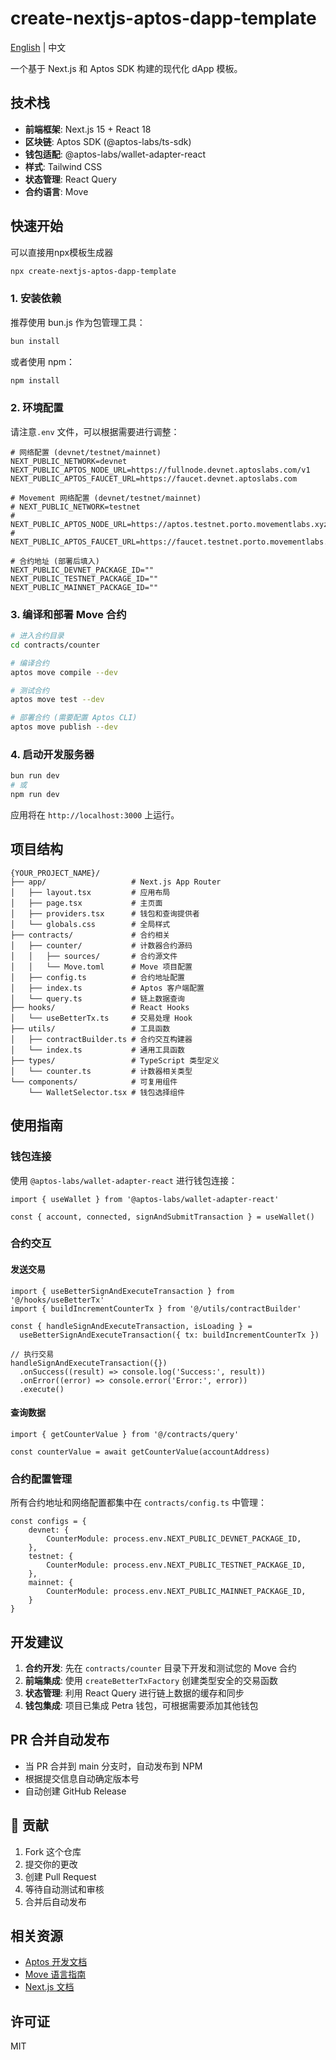 # create-nextjs-aptos-dapp-template

[English](./README.en.md) | 中文

一个基于 Next.js 和 Aptos SDK 构建的现代化 dApp 模板。

## 技术栈

- **前端框架**: Next.js 15 + React 18
- **区块链**: Aptos SDK (@aptos-labs/ts-sdk)
- **钱包适配**: @aptos-labs/wallet-adapter-react
- **样式**: Tailwind CSS
- **状态管理**: React Query
- **合约语言**: Move

## 快速开始

可以直接用npx模板生成器
```bash
npx create-nextjs-aptos-dapp-template
```
### 1. 安装依赖

推荐使用 bun.js 作为包管理工具：

```bash
bun install
```

或者使用 npm：

```bash
npm install
```

### 2. 环境配置

请注意`.env` 文件，可以根据需要进行调整：

```env
# 网络配置 (devnet/testnet/mainnet)
NEXT_PUBLIC_NETWORK=devnet
NEXT_PUBLIC_APTOS_NODE_URL=https://fullnode.devnet.aptoslabs.com/v1
NEXT_PUBLIC_APTOS_FAUCET_URL=https://faucet.devnet.aptoslabs.com

# Movement 网络配置 (devnet/testnet/mainnet)
# NEXT_PUBLIC_NETWORK=testnet
# NEXT_PUBLIC_APTOS_NODE_URL=https://aptos.testnet.porto.movementlabs.xyz/v1
# NEXT_PUBLIC_APTOS_FAUCET_URL=https://faucet.testnet.porto.movementlabs.xyz

# 合约地址 (部署后填入)
NEXT_PUBLIC_DEVNET_PACKAGE_ID=""
NEXT_PUBLIC_TESTNET_PACKAGE_ID=""
NEXT_PUBLIC_MAINNET_PACKAGE_ID=""
```

### 3. 编译和部署 Move 合约

```bash
# 进入合约目录
cd contracts/counter

# 编译合约
aptos move compile --dev

# 测试合约
aptos move test --dev

# 部署合约 (需要配置 Aptos CLI)
aptos move publish --dev
```

### 4. 启动开发服务器

```bash
bun run dev
# 或
npm run dev
```

应用将在 `http://localhost:3000` 上运行。

## 项目结构

```
{YOUR_PROJECT_NAME}/
├── app/                   # Next.js App Router
│   ├── layout.tsx         # 应用布局
│   ├── page.tsx           # 主页面
│   ├── providers.tsx      # 钱包和查询提供者
│   └── globals.css        # 全局样式
├── contracts/             # 合约相关
│   ├── counter/           # 计数器合约源码
│   │   ├── sources/       # 合约源文件
│   │   └── Move.toml      # Move 项目配置
│   ├── config.ts          # 合约地址配置
│   ├── index.ts           # Aptos 客户端配置
│   └── query.ts           # 链上数据查询
├── hooks/                 # React Hooks
│   └── useBetterTx.ts     # 交易处理 Hook
├── utils/                 # 工具函数
│   ├── contractBuilder.ts # 合约交互构建器
│   └── index.ts           # 通用工具函数
├── types/                 # TypeScript 类型定义
│   └── counter.ts         # 计数器相关类型
└── components/            # 可复用组件
    └── WalletSelector.tsx # 钱包选择组件
```

## 使用指南

### 钱包连接

使用 `@aptos-labs/wallet-adapter-react` 进行钱包连接：

```tsx
import { useWallet } from '@aptos-labs/wallet-adapter-react'

const { account, connected, signAndSubmitTransaction } = useWallet()
```

### 合约交互

#### 发送交易

```tsx
import { useBetterSignAndExecuteTransaction } from '@/hooks/useBetterTx'
import { buildIncrementCounterTx } from '@/utils/contractBuilder'

const { handleSignAndExecuteTransaction, isLoading } = 
  useBetterSignAndExecuteTransaction({ tx: buildIncrementCounterTx })

// 执行交易
handleSignAndExecuteTransaction({})
  .onSuccess((result) => console.log('Success:', result))
  .onError((error) => console.error('Error:', error))
  .execute()
```

#### 查询数据

```tsx
import { getCounterValue } from '@/contracts/query'

const counterValue = await getCounterValue(accountAddress)
```

### 合约配置管理

所有合约地址和网络配置都集中在 `contracts/config.ts` 中管理：

```tsx
const configs = {
    devnet: {
        CounterModule: process.env.NEXT_PUBLIC_DEVNET_PACKAGE_ID,
    },
    testnet: {
        CounterModule: process.env.NEXT_PUBLIC_TESTNET_PACKAGE_ID,
    },
    mainnet: {
        CounterModule: process.env.NEXT_PUBLIC_MAINNET_PACKAGE_ID,
    }
}
```

## 开发建议

1. **合约开发**: 先在 `contracts/counter` 目录下开发和测试您的 Move 合约
2. **前端集成**: 使用 `createBetterTxFactory` 创建类型安全的交易函数
3. **状态管理**: 利用 React Query 进行链上数据的缓存和同步
4. **钱包集成**: 项目已集成 Petra 钱包，可根据需要添加其他钱包

## PR 合并自动发布
- 当 PR 合并到 main 分支时，自动发布到 NPM
- 根据提交信息自动确定版本号
- 自动创建 GitHub Release

## 🤝 贡献

1. Fork 这个仓库
2. 提交你的更改
3. 创建 Pull Request
4. 等待自动测试和审核
5. 合并后自动发布

## 相关资源

- [Aptos 开发文档](https://aptos.dev/zh/build/sdks/ts-sdk)
- [Move 语言指南](https://aptos.dev/zh/build/smart-contracts)
- [Next.js 文档](https://nextjs.org/docs)

## 许可证

MIT

